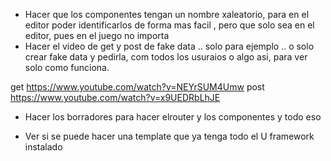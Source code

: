 
- Hacer que los componentes tengan un nombre xaleatorio, para en el editor poder identificarlos de forma mas facil , pero que solo sea en el editor, pues en el juego no importa
- Hacer el video de get y post de fake data .. solo para ejemplo .. o solo crear fake data y pedirla, com todos los usuraios o algo asi, para ver solo como funciona. 

get https://www.youtube.com/watch?v=NEYrSUM4Umw
post https://www.youtube.com/watch?v=x9UEDRbLhJE

- Hacer los borradores para hacer elrouter y los componentes y todo eso

- Ver si se puede hacer una template que ya tenga todo el U framework instalado